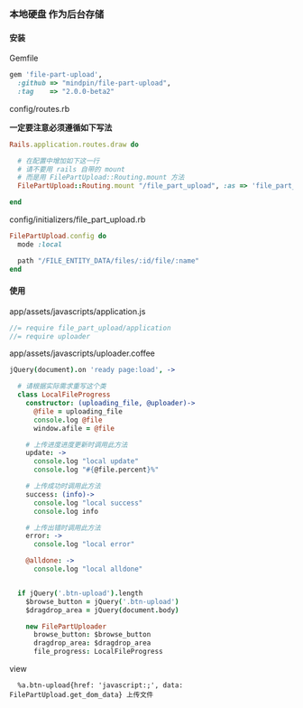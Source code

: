 ### 本地硬盘 作为后台存储

#### 安装

Gemfile  
```ruby
gem 'file-part-upload',
  :github => "mindpin/file-part-upload",
  :tag    => "2.0.0-beta2"
```

config/routes.rb  

**一定要注意必须遵循如下写法**
```ruby
Rails.application.routes.draw do

  # 在配置中增加如下这一行
  # 请不要用 rails 自带的 mount
  # 而是用 FilePartUpload::Routing.mount 方法
  FilePartUpload::Routing.mount "/file_part_upload", :as => 'file_part_upload'

end
```

config/initializers/file_part_upload.rb  
```ruby
FilePartUpload.config do
  mode :local

  path "/FILE_ENTITY_DATA/files/:id/file/:name"
end
```


#### 使用

app/assets/javascripts/application.js  
```js
//= require file_part_upload/application
//= require uploader
```

app/assets/javascripts/uploader.coffee  
```coffee
jQuery(document).on 'ready page:load', ->

  # 请根据实际需求重写这个类
  class LocalFileProgress
    constructor: (uploading_file, @uploader)->
      @file = uploading_file
      console.log @file
      window.afile = @file

    # 上传进度进度更新时调用此方法
    update: ->
      console.log "local update"
      console.log "#{@file.percent}%"

    # 上传成功时调用此方法
    success: (info)->
      console.log "local success"
      console.log info

    # 上传出错时调用此方法
    error: ->
      console.log "local error"

    @alldone: ->
      console.log "local alldone"


  if jQuery('.btn-upload').length
    $browse_button = jQuery('.btn-upload')
    $dragdrop_area = jQuery(document.body)

    new FilePartUploader
      browse_button: $browse_button
      dragdrop_area: $dragdrop_area
      file_progress: LocalFileProgress
```

view  
```haml
  %a.btn-upload{href: 'javascript:;', data: FilePartUpload.get_dom_data} 上传文件
```
